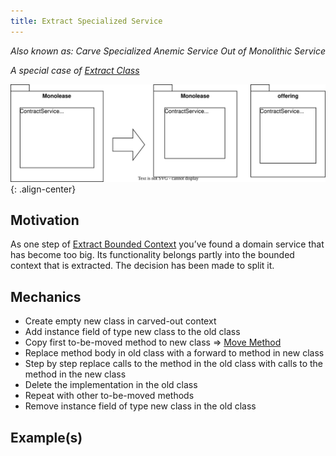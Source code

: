 ```yaml
---
title: Extract Specialized Service
---
```


*Also known as: Carve Specialized Anemic Service Out of Monolithic Service*

*A special case of [Extract Class](https://refactoring.com/catalog/extractClass.html)*

![](../../images/domain-driven-refactorings/tactical-for-strategic/extract-specialized-service.drawio.svg){: .align-center}

## Motivation

As one step of [Extract Bounded Context](../strategic/extract-bounded-context) you’ve found a domain service that has become too big. Its functionality belongs partly into the bounded context that is extracted. The decision has been made to split it.

## Mechanics

- Create empty new class in carved-out context
- Add instance field of type new class to the old class
- Copy first to-be-moved method to new class => [Move Method](https://refactoring.com/catalog/moveFunction.html)
- Replace method body in old class with a forward to method in new class
- Step by step replace calls to the method in the old class with calls to the method in the new class
- Delete the implementation in the old class
- Repeat with other to-be-moved methods
- Remove instance field of type new class in the old class

## Example(s)

